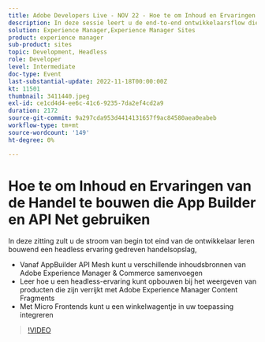 ```yaml
---
title: Adobe Developers Live - NOV 22 - Hoe te om Inhoud en Ervaringen van de Handel te bouwen die App Builder en API Net gebruiken
description: In deze sessie leert u de end-to-end ontwikkelaarsflow die een headless Experience gedreven handelswinkel opbouwen, te beginnen met AppBuilder API Mesh om verschillende inhoudsbronnen van Adobe Experience Manager & Commerce te verzamelen Leer hoe u een headless ervaring kunt opbouwen bij het weergeven van producten die zijn verrijkt met Adobe Experience Manager Content Fragments Gebruik Micro Frontends voor om een winkelwagentje in uw toepassing te integreren
solution: Experience Manager,Experience Manager Sites
product: experience manager
sub-product: sites
topic: Development, Headless
role: Developer
level: Intermediate
doc-type: Event
last-substantial-update: 2022-11-18T00:00:00Z
kt: 11501
thumbnail: 3411440.jpeg
exl-id: ce1cd4d4-ee6c-41c6-9235-7da2ef4cd2a9
duration: 2172
source-git-commit: 9a297cda953d4414131657f9ac84580aea0eabeb
workflow-type: tm+mt
source-wordcount: '149'
ht-degree: 0%

---
```


# Hoe te om Inhoud en Ervaringen van de Handel te bouwen die App Builder en API Net gebruiken

In deze zitting zult u de stroom van begin tot eind van de ontwikkelaar leren bouwend een headless ervaring gedreven handelsopslag,

* Vanaf AppBuilder API Mesh kunt u verschillende inhoudsbronnen van Adobe Experience Manager &amp; Commerce samenvoegen
* Leer hoe u een headless-ervaring kunt opbouwen bij het weergeven van producten die zijn verrijkt met Adobe Experience Manager Content Fragments
* Met Micro Frontends kunt u een winkelwagentje in uw toepassing integreren

>[!VIDEO](https://video.tv.adobe.com/v/3411440/?quality=12&learn=on)
